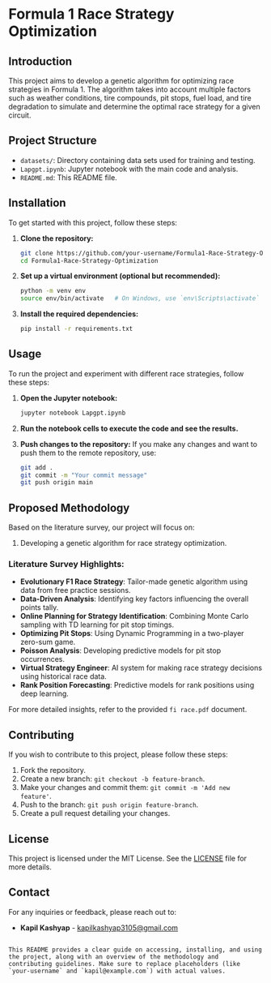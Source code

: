 # Formula 1 Race Strategy Optimization

## Introduction
This project aims to develop a genetic algorithm for optimizing race strategies in Formula 1. The algorithm takes into account multiple factors such as weather conditions, tire compounds, pit stops, fuel load, and tire degradation to simulate and determine the optimal race strategy for a given circuit.

## Project Structure
- `datasets/`: Directory containing data sets used for training and testing.
- `Lapgpt.ipynb`: Jupyter notebook with the main code and analysis.
- `README.md`: This README file.

## Installation
To get started with this project, follow these steps:

1. **Clone the repository:**
   ```bash
   git clone https://github.com/your-username/Formula1-Race-Strategy-Optimization.git
   cd Formula1-Race-Strategy-Optimization
   ```

2. **Set up a virtual environment (optional but recommended):**
   ```bash
   python -m venv env
   source env/bin/activate   # On Windows, use `env\Scripts\activate`
   ```

3. **Install the required dependencies:**
   ```bash
   pip install -r requirements.txt
   ```

## Usage
To run the project and experiment with different race strategies, follow these steps:

1. **Open the Jupyter notebook:**
   ```bash
   jupyter notebook Lapgpt.ipynb
   ```

2. **Run the notebook cells to execute the code and see the results.**

3. **Push changes to the repository:**
   If you make any changes and want to push them to the remote repository, use:
   ```bash
   git add .
   git commit -m "Your commit message"
   git push origin main
   ```

## Proposed Methodology
Based on the literature survey, our project will focus on:
1. Developing a genetic algorithm for race strategy optimization.

### Literature Survey Highlights:
- **Evolutionary F1 Race Strategy**: Tailor-made genetic algorithm using data from free practice sessions.
- **Data-Driven Analysis**: Identifying key factors influencing the overall points tally.
- **Online Planning for Strategy Identification**: Combining Monte Carlo sampling with TD learning for pit stop timings.
- **Optimizing Pit Stops**: Using Dynamic Programming in a two-player zero-sum game.
- **Poisson Analysis**: Developing predictive models for pit stop occurrences.
- **Virtual Strategy Engineer**: AI system for making race strategy decisions using historical race data.
- **Rank Position Forecasting**: Predictive models for rank positions using deep learning.

For more detailed insights, refer to the provided `fi race.pdf` document.

## Contributing
If you wish to contribute to this project, please follow these steps:

1. Fork the repository.
2. Create a new branch: `git checkout -b feature-branch`.
3. Make your changes and commit them: `git commit -m 'Add new feature'`.
4. Push to the branch: `git push origin feature-branch`.
5. Create a pull request detailing your changes.

## License
This project is licensed under the MIT License. See the [LICENSE](LICENSE) file for more details.

## Contact
For any inquiries or feedback, please reach out to:
- **Kapil Kashyap** - kapilkashyap3105@gmail.com
```

This README provides a clear guide on accessing, installing, and using the project, along with an overview of the methodology and contributing guidelines. Make sure to replace placeholders (like `your-username` and `kapil@example.com`) with actual values.
